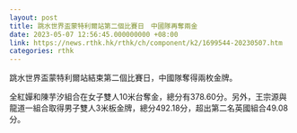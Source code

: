 ```yaml
---
layout: post
title: 跳水世界盃蒙特利爾站第二個比賽日　中國隊再奪兩金
date: 2023-05-07 12:56:45.000000000 +08:00
link: https://news.rthk.hk/rthk/ch/component/k2/1699544-20230507.htm
categories: rthk
---
```


跳水世界盃蒙特利爾站結束第二個比賽日，中國隊奪得兩枚金牌。

全紅嬋和陳芋汐組合在女子雙人10米台奪金，總分有378.60分。另外，王宗源與龍道一組合取得男子雙人3米板金牌，總分492.18分，超出第二名英國組合49.08分。
